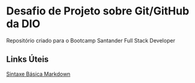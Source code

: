 # Desafio de Projeto sobre Git/GitHub da DIO
Repositório criado para o Bootcamp Santander Full Stack Developer
## Links Úteis
[Sintaxe Básica Markdown](https://www.markdownguide.org/basic-syntax/)
